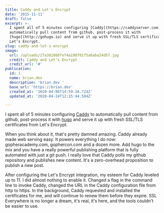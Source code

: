 ```yaml
---
title: Caddy and Let's Encrypt
date: '2015-11-11'
draft: false
excerpt: >-
  I spent all of 5 minutes configuring [Caddy](https://caddyserver.com) to
  automatically pull content from github, post-process it with
  [hugo](http://gohugo.io) and serve it up with fresh SSL/TLS certificates from
  Let's Encrypt. 
slug: caddy-and-let-s-encrypt
image:
  url: /uploads/27a382860fef4a198f01f5a6aba24d57.jpg
  credit: Caddy and Let's Encrypt
  credit_url: '#'
publication:
  id: 1
  name: brian.dev
  description: 'brian.dev '
  base_url: 'https://brian.dev'
  created_at: '2020-04-06T14:59:16.724Z'
  updated_at: '2020-04-24T12:15:44.584Z'

---
```


I spent all of 5 minutes configuring [Caddy](https://caddyserver.com) to automatically pull content from github, post-process it with [hugo](http://gohugo.io) and serve it up with fresh SSL/TLS certificates from Let's Encrypt. <!--more-->

When you think about it, that's pretty damned amazing.  Caddy already made web serving easy.  It powers everything I do now: gopheracademy.com, gophercon.com and a dozen more.  Add hugo to the mix and you have a really powerful publishing platform that is fully automated with just a git push.  I really love that Caddy polls my github repository and publishes new content.  It's a zero-overhead proposition to publish a new post.

After configuring the Let's Encrypt integration, my esteem for Caddy leveled up to 11.  I did almost nothing to enable it.  Changed a flag in the command line to invoke Caddy, changed the URL in the Caddy configuration file from http to https.  In the background, Caddy requested and installed the certificates for me, and will continue to renew them before they expire.  SSL Everywhere is no longer a dream, it's real, it's here, and the tools couldn't be easier to use.

